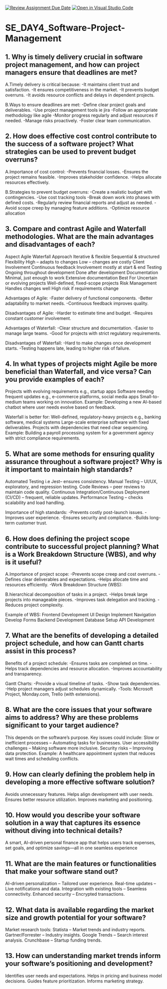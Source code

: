 [![Review Assignment Due Date](https://classroom.github.com/assets/deadline-readme-button-22041afd0340ce965d47ae6ef1cefeee28c7c493a6346c4f15d667ab976d596c.svg)](https://classroom.github.com/a/9pw6JKcu)
[![Open in Visual Studio Code](https://classroom.github.com/assets/open-in-vscode-2e0aaae1b6195c2367325f4f02e2d04e9abb55f0b24a779b69b11b9e10269abc.svg)](https://classroom.github.com/online_ide?assignment_repo_id=18485484&assignment_repo_type=AssignmentRepo)
# SE_DAY4_Software-Project-Management

## 1. Why is timely delivery crucial in software project management, and how can project managers ensure that deadlines are met?
A.Timely delivery is critical because:
  -It maintains client trust and satisfaction.
  -It ensures competitiveness in the market.
  -It prevents budget overruns.
  -It avoids resource conflicts and delays in dependent projects.

B.Ways to ensure deadlines are met:
  -Define clear project goals and deliverables.
  -Use project management tools ie jira
  -Follow an appropriate methodology like agile
  -Monitor progress regularly and adjust resources if needed.
  -Manage risks proactively.
  -Foster clear team communication.

## 2. How does effective cost control contribute to the success of a software project? What strategies can be used to prevent budget overruns?
A.Importance of cost control:
  -Prevents financial losses.
  -Ensures the project remains feasible.
  -Improves stakeholder confidence.
  -Helps allocate resources effectively.
  
B.Strategies to prevent budget overruns:
  -Create a realistic budget with contingencies.
  -Use cost tracking tools
  -Break down work into phases with defined costs.
  -Regularly review financial reports and adjust as needed.
  -Avoid scope creep by managing feature additions.
  -Optimize resource allocation 


## 3. Compare and contrast Agile and Waterfall methodologies. What are the main advantages and disadvantages of each?
Aspect	Agile	Waterfall
Approach	Iterative & flexible	Sequential & structured
Flexibility	High – adapts to changes	Low – changes are costly
Client Involvement	Continuous feedback	Involvement mostly at start & end
Testing	Ongoing throughout development	Done after development
Documentation	Minimal, just enough to work	Extensive documentation
Best For	Uncertain or evolving projects	Well-defined, fixed-scope projects
Risk Management	Handles changes well	High risk if requirements change

Advantages of Agile:
  -Faster delivery of functional components.
  -Better adaptability to market needs.
  -Continuous feedback improves quality.
  
Disadvantages of Agile:
  -Harder to estimate time and budget.
  -Requires constant customer involvement.
  
Advantages of Waterfall:
  -Clear structure and documentation.
  -Easier to manage large teams.
  -Good for projects with strict regulatory requirements.
  
Disadvantages of Waterfall:
  -Hard to make changes once development starts.
  -Testing happens late, leading to higher risk of failure.


## 4. In what types of projects might Agile be more beneficial than Waterfall, and vice versa? Can you provide examples of each?
Projects with evolving requirements e.g., startup apps
Software needing frequent updates e.g., e-commerce platforms, social media apps
Small-to-medium teams working on innovation.
Example: Developing a new AI-based chatbot where user needs evolve based on feedback.

Waterfall is better for:
Well-defined, regulatory-heavy projects e.g., banking software, medical systems
Large-scale enterprise software with fixed deliverables.
Projects with dependencies that need clear sequencing.
Example: Building a payroll processing system for a government agency with strict compliance requirements.


## 5. What are some methods for ensuring quality assurance throughout a software project? Why is it important to maintain high standards?
Automated Testing i.e Jest– ensures consistency.
Manual Testing – UI/UX, exploratory, and regression testing.
Code Reviews – peer reviews to maintain code quality.
Continuous Integration/Continuous Deployment (CI/CD) – frequent, reliable updates.
Performance Testing – checks scalability and load handling.

Importance of high standards:
  -Prevents costly post-launch issues.
  -Improves user experience.
  -Ensures security and compliance.
  -Builds long-term customer trust.


## 6. How does defining the project scope contribute to successful project planning? What is a Work Breakdown Structure (WBS), and why is it useful?
A.Importance of project scope:
  -Prevents scope creep and cost overruns.
  -Defines clear deliverables and expectations.
  -Helps allocate time and resources efficiently.
  -Work Breakdown Structure (WBS):
  
B.hierarchical decomposition of tasks in a project.
  -Helps break large projects into manageable pieces.
  -Improves task delegation and tracking.
  -Reduces project complexity.
  
Example of WBS:
 Frontend Development
 UI Design
 Implement Navigation
 Develop Forms
 Backend Development
 Database Setup
 API Development


## 7. What are the benefits of developing a detailed project schedule, and how can Gantt charts assist in this process?
Benefits of a project schedule:
  -Ensures tasks are completed on time.
  -Helps track dependencies and resource allocation.
  -Improves accountability and transparency.
  
Gantt Charts:
  -Provide a visual timeline of tasks.
  -Show task dependencies.
  -Help project managers adjust schedules dynamically.
  -Tools: Microsoft Project, Monday.com, Trello (with extensions).


## 8. What are the core issues that your software aims to address? Why are these problems significant to your target audience?
This depends on the software’s purpose. Key issues could include:
Slow or inefficient processes – Automating tasks for businesses.
User accessibility challenges – Making software more inclusive.
Security risks – Improving data protection.
Example: A healthcare appointment system that reduces wait times and scheduling conflicts.


## 9. How can clearly defining the problem help in developing a more effective software solution?
 Avoids unnecessary features.
 Helps align development with user needs.
 Ensures better resource utilization.
 Improves marketing and positioning.


## 10. How would you describe your software solution in a way that captures its essence without diving into technical details?
A smart, AI-driven personal finance app that helps users track expenses, set goals, and optimize savings—all in one seamless experience

## 11. What are the main features or functionalities that make your software stand out?
 AI-driven personalization – Tailored user experience.
 Real-time updates – Live notifications and data.
 Integration with existing tools – Seamless connectivity.
 Enhanced security – Encrypted transactions. 

## 12. What data is available regarding the market size and growth potential for your software?
Market research tools:
 Statista – Market trends and industry reports.
 Gartner/Forrester – Industry insights.
 Google Trends – Search interest analysis.
 Crunchbase – Startup funding trends.

## 13. How can understanding market trends inform your software’s positioning and development?
 Identifies user needs and expectations.
 Helps in pricing and business model decisions.
 Guides feature prioritization.
 Informs marketing strategy.




